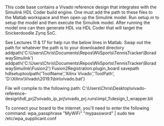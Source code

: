 This code base contains a Vivado reference design that integrates with the Simulink HDL Coder build engine.  One 
must add the path to these files to the Matlab workspace and then open up the Simulink model.  Run setup.m to
setup the model and then execute the Simulink model.  After running the model one can then generate HDL via
HDL Coder that will target the Snickerdoodle Zynq SoC.

See Lectures 11 & 17 for help
run the below lines in Matlab. Swap out the path for whatever the path is to your downloaded directory
addpath('C:\Users\Chris\Documents\Repos\WiiSports\TennisTracker\BoradwaySimulink') 
addpath('C:\Users\Chris\Documents\Repos\WiiSports\TennisTracker\BoradwaySimulink\Fusion2')
Fusion2Registration.plugin_board
savepath
hdlsetuptoolpath('ToolName','Xilinx Vivado','ToolPath', 'D:\Xilinx\Vivado\2019.1\bin\vivado.bat')

File will complie to the following path:
C:\Users\Chris\Desktop\vivado-reference-design\hdl_prj2\vivado_ip_prj\vivado_prj.runs\impl_1\design_1_wrapper.bit

To connect your board to the internet, you'll need to enter the following command:
wpa_passphrase "MyWiFi" "mypassword" | sudo tee /etc/wpa_supplicant.conf